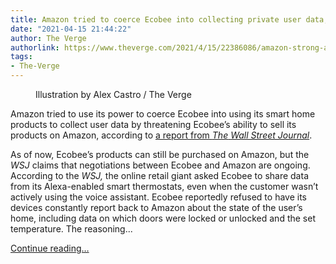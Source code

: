 ```yaml
---
title: Amazon tried to coerce Ecobee into collecting private user data, the WSJ reports
date: "2021-04-15 21:44:22"
author: The Verge
authorlink: https://www.theverge.com/2021/4/15/22386086/amazon-strong-arm-power-ecobee-antitrust-tech
tags:
- The-Verge
---
```

<figure>
      <img alt="" src="https://cdn.vox-cdn.com/thumbor/pGT8ott5M-oppfKpZ1FPgu8xQkg=/0x0:2040x1360/1310x873/cdn.vox-cdn.com/uploads/chorus_image/image/69133546/acastro_181114_1777_amazon_hq2_0007.0.jpg" />
        <figcaption>Illustration by Alex Castro / The Verge</figcaption>
    </figure>

  <p id="HSPwvU">Amazon tried to use its power to coerce Ecobee into using its smart home products to collect user data by threatening Ecobee’s ability to sell its products on Amazon, according to <a href="https://www.wsj.com/articles/amazon-strong-arms-partners-across-multiple-businesses-11618410439">a report from <em>The</em> <em>Wall Street Journal</em></a>. </p>
<p id="NOke6e">As of now, Ecobee’s products can still be purchased on Amazon, but the <em>WSJ </em>claims that negotiations between Ecobee and Amazon are ongoing. According to the <em>WSJ,</em> the online retail giant asked Ecobee to share data from its Alexa-enabled smart thermostats, even when the customer wasn’t actively using the voice assistant. Ecobee reportedly refused to have its devices constantly report back to Amazon about the state of the user’s home, including data on which doors were locked or unlocked and the set temperature. The reasoning...</p>
  <p>
    <a href="https://www.theverge.com/2021/4/15/22386086/amazon-strong-arm-power-ecobee-antitrust-tech">Continue reading&hellip;</a>
  </p>
